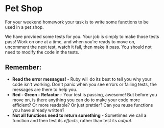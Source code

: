 # Pet Shop

For your weekend homework your task is to write some functions to be used in a pet shop.

We have provided some tests for you. Your job is simply to make those tests pass! Work on one at a time, and when you're ready to move on, uncomment the next test, watch it fail, then make it pass. You should not need to modify the code in the tests.

## Remember:

* **Read the error messages!** - Ruby will do its best to tell you why your code isn't working. Don't panic when you see errors or failing tests, the messages are there to help you.
* **Red - Green - Refactor** - Your test is passing, awesome! But before you move on, is there anything you can do to make your code more efficient? Or more readable? Or just prettier? Can you reuse functions you have already written?
* **Not all functions need to return something** - Sometimes we call a function and then test its _effects_, rather than test its _output_.